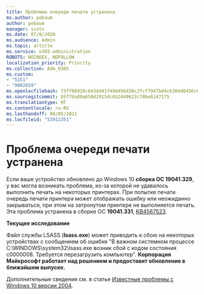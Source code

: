 ```yaml
---
title: Проблема очереди печати устранена
ms.author: pebaum
author: pebaum
manager: scotv
ms.date: 07/8/2020
ms.audience: Admin
ms.topic: article
ms.service: o365-administration
ROBOTS: NOINDEX, NOFOLLOW
localization_priority: Priority
ms.collection: Adm_O365
ms.custom:
- "5151"
- "9002659"
ms.openlocfilehash: 73ff86928c043dd41f49d456d30c2fcf7947bd4cb304d0456c634d4fa5808239
ms.sourcegitcommit: b5f7da89a650d2915dc652449623c78be6247175
ms.translationtype: HT
ms.contentlocale: ru-RU
ms.lasthandoff: 08/05/2021
ms.locfileid: "53911351"
---
```

# <a name="print-spooler-issue-is-resolved"></a>Проблема очереди печати устранена

Если ваше устройство обновлено до Windows 10 **сборка ОС 19041.329**, у вас могла возникать проблема, из-за которой не удавалось выполнить печать на некоторых принтерах. При попытке печати очередь печати принтера может отображать ошибку или неожиданно закрываться, при этом на затронутом принтере не выполняется печать. Эта проблема устранена в сборке ОС **19041.331**, [KB4567523](https://support.microsoft.com/help/4567523/windows-10-update-kb4567523).  

**Текущее исследование**

Файл службы LSASS (**Isass.exe**) может приводить к сбою на некоторых устройствах с сообщением об ошибке "В важном системном процессе C:\WINDOWS\system32\lsass.exe возник сбой с кодом состояния c0000008. Требуется перезагрузить компьютер".  **Корпорация Майкрософт работает над решением и предоставит обновление в ближайшем выпуске.**

Дополнительные сведения см. в статье [Известные проблемы с Windows 10 версии 2004](https://docs.microsoft.com/windows/release-information/status-windows-10-2004#442msgdesc).
